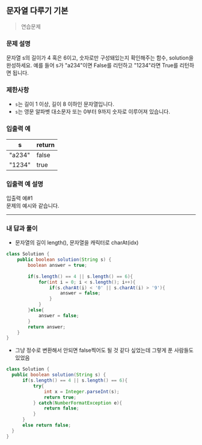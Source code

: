 ## 문자열 다루기 기본

> 연습문제

### 문제 설명

문자열 s의 길이가 4 혹은 6이고, 숫자로만 구성돼있는지 확인해주는 함수, solution을 완성하세요. 예를 들어 s가 "a234"이면 False를 리턴하고 "1234"라면 True를 리턴하면 됩니다.

### 제한사항

- `s`는 길이 1 이상, 길이 8 이하인 문자열입니다.
- `s`는 영문 알파벳 대소문자 또는 0부터 9까지 숫자로 이루어져 있습니다.

### 입출력 예

| s      | return |
| ------ | ------ |
| "a234" | false  |
| "1234" | true   |

### 입출력 예 설명

입출력 예#1<br>
문제의 예시와 같습니다.

---

### 내 답과 풀이

- 문자열의 길이 length(), 문자열을 캐릭터로 charAt(idx)


```java
class Solution {
    public boolean solution(String s) {
        boolean answer = true;
        
        if(s.length() == 4 || s.length() == 6){
            for(int i = 0; i < s.length(); i++){
                if(s.charAt(i) < '0' || s.charAt(i) > '9'){
                    answer = false;
                }
            }
        }else{
            answer = false;
        }
        return answer;
    }
}
```

- 그냥 정수로 변환해서 안되면 false찍어도 될 것 같다 싶었는데 그렇게 푼 사람들도 있었음

```java
class Solution {
  public boolean solution(String s) {
      if(s.length() == 4 || s.length() == 6){
          try{
              int x = Integer.parseInt(s);
              return true;
          } catch(NumberFormatException e){
              return false;
          }
      }
      else return false;
  }
}
```

 

